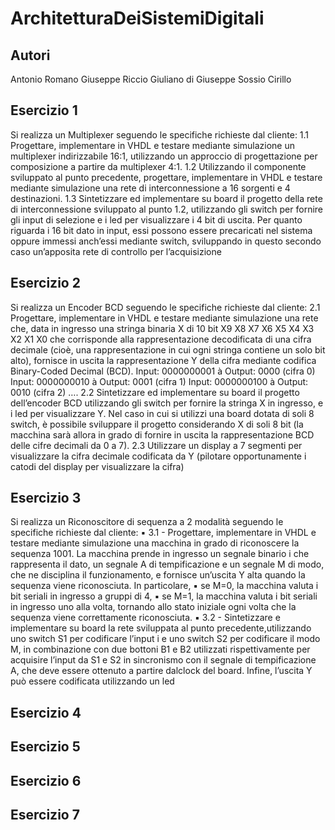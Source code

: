 # ArchitetturaDeiSistemiDigitali

## Autori
Antonio Romano 
Giuseppe Riccio 
Giuliano di Giuseppe 
Sossio Cirillo

## Esercizio 1
Si realizza un Multiplexer seguendo le specifiche richieste dal cliente:
1.1 Progettare, implementare in VHDL e testare mediante simulazione un multiplexer indirizzabile 16:1, utilizzando un approccio di progettazione per composizione a partire da multiplexer 4:1.
1.2 Utilizzando il componente sviluppato al punto precedente, progettare, implementare in VHDL e testare mediante simulazione una rete di interconnessione a 16 sorgenti e 4 destinazioni.
1.3 Sintetizzare ed implementare su board il progetto della rete di interconnessione sviluppato al punto 1.2, utilizzando gli switch per fornire gli input di selezione e i led per visualizzare i 4 bit di uscita. Per quanto riguarda i 16 bit dato in input, essi possono essere precaricati nel sistema oppure immessi anch’essi mediante switch, sviluppando in questo secondo caso un’apposita rete di controllo per l’acquisizione

## Esercizio 2
Si realizza un Encoder BCD seguendo le specifiche richieste dal cliente:
2.1 Progettare, implementare in VHDL e testare mediante simulazione una rete che, data in ingresso una stringa binaria X di 10 bit X9 X8 X7 X6 X5 X4 X3 X2 X1 X0 che corrisponde alla rappresentazione decodificata di una cifra decimale (cioè, una rappresentazione in cui ogni stringa contiene un solo bit alto), fornisce in uscita la rappresentazione Y della cifra mediante codifica Binary-Coded Decimal (BCD).
  Input: 0000000001 à Output: 0000 (cifra 0)
  Input: 0000000010 à Output: 0001 (cifra 1)
  Input: 0000000100 à Output: 0010 (cifra 2)
  ….
2.2 Sintetizzare ed implementare su board il progetto dell’encoder BCD utilizzando gli switch per fornire la stringa X in ingresso, e i led per visualizzare Y. Nel caso in cui si utilizzi una board dotata di soli 8 switch, è possibile sviluppare il progetto considerando X di soli 8 bit (la macchina sarà allora in grado di fornire in uscita la rappresentazione BCD delle cifre decimali da 0 a 7).
2.3 Utilizzare un display a 7 segmenti per visualizzare la cifra decimale codificata da Y (pilotare opportunamente i catodi del display per visualizzare la cifra)

## Esercizio 3
Si realizza un Riconoscitore di sequenza a 2 modalità seguendo le specifiche richieste dal cliente:
▪ 3.1 - Progettare, implementare in VHDL e testare mediante simulazione una macchina in grado di riconoscere la sequenza 1001. La macchina prende in ingresso un segnale binario i che rappresenta il dato, un segnale A di tempificazione e un segnale M di modo, che ne disciplina il funzionamento, e fornisce un’uscita Y alta quando la sequenza viene riconosciuta. In particolare,
  ▪ se M=0, la macchina valuta i bit seriali in ingresso a gruppi di 4,
  ▪ se M=1, la macchina valuta i bit seriali in ingresso uno alla volta, tornando allo stato iniziale ogni volta che la sequenza viene correttamente riconosciuta.
▪ 3.2 - Sintetizzare e implementare su board la rete sviluppata al punto precedente,utilizzando uno switch S1 per codificare l’input i e uno switch S2 per codificare il modo M, in combinazione con due bottoni B1 e B2 utilizzati rispettivamente per acquisire l’input da S1 e S2 in sincronismo con il segnale di tempificazione A, che deve essere ottenuto a partire dalclock del board. Infine, l’uscita Y può essere codificata utilizzando un led

## Esercizio 4

## Esercizio 5

## Esercizio 6


## Esercizio 7












